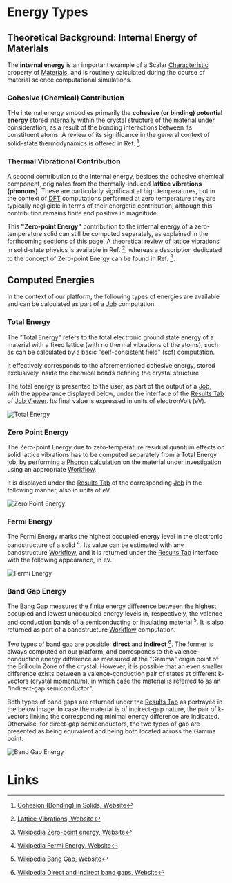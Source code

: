 # Energy Types

## Theoretical Background: Internal Energy of Materials

The **internal energy** is an important example of a Scalar [Characteristic](../classification/general.md) property of [Materials](../../materials/overview.md), and is routinely calculated during the course of material science computational simulations. 

### Cohesive (Chemical) Contribution

THe internal energy embodies primarily the **cohesive (or binding) potential energy** stored internally within the crystal structure of the material under consideration, as a result of the bonding interactions between its constituent atoms. A review of its significance in the general context of solid-state thermodynamics is offered in Ref. [^1]. 

### Thermal Vibrational Contribution

A second contribution to the internal energy, besides the cohesive chemical component, originates from the thermally-induced **lattice vibrations (phonons)**. These are particularly significant at high temperatures, but in the context of [DFT](../../models/dft/overview.md) computations performed at zero temperature they are typically negligible in terms of their energetic contribution, although this contribution remains finite and positive in magnitude. 

This **"Zero-point Energy"** contribution to the internal energy of a zero-temperature solid can still be computed separately, as explained in the forthcoming sections of this page. A theoretical review of lattice vibrations in solid-state physics is available in Ref. [^2], whereas a description dedicated to the concept of Zero-point Energy can be found in Ref. [^3].

## Computed Energies

In the context of our platform, the following types of energies are available and can be calculated as part of a [Job](../../jobs/overview.md) computation.

### Total Energy

The "Total Energy" refers to the total electronic ground state energy of a material with a fixed lattice (with no thermal vibrations of the atoms), such as can be calculated by a basic "self-consistent field" (scf) computation. 

It effectively corresponds to the aforementioned cohesive energy, stored exclusively inside the chemical bonds defining the crystal structure. 

The total energy is presented to the user, as part of the output of a [Job](../../jobs/overview.md), with the appearance displayed below, under the interface of the [Results Tab](../../jobs/ui/results-tab.md) of [Job Viewer](../../jobs/ui/viewer.md). Its final value is expressed in units of electronVolt (eV).

![Total Energy](/images/total-energy.png "Total Energy")


<!---
<div class="clearfix text-center">
    <div class="chart"><i class="zmdi zmdi-square-down zmdi-hc-3x"></i></div>
    <div class="count"><small>kbar</small><h2>-8.222</h2>
    </div>
</div>
--->
 
### Zero Point Energy

The Zero-point Energy due to zero-temperature residual quantum effects on solid lattice vibrations has to be computed separately from a Total Energy job, by performing a [Phonon calculation](../non-scalar/phonons.md) on the material under investigation using an appropriate [Workflow](../../workflows/overview.md).

It is displayed under the [Results Tab](../../jobs/ui/results-tab.md) of the corresponding [Job](../../jobs/overview.md) in the following manner, also in units of eV. 

![Zero Point Energy](/images/zero-point-energy.png "Zero Point Energy")

### Fermi Energy

The Fermi Energy marks the highest occupied energy level in the electronic bandstructure of a solid [^4]. Its value can be estimated with any bandstructure [Workflow](../../workflows/overview.md), and it is returned under the [Results Tab](../../jobs/ui/results-tab.md) interface with the following appearance, in eV.

![Fermi Energy](/images/fermi-energy.png "Fermi Energy")

### Band Gap Energy

The Bang Gap measures the finite energy difference between the highest occupied and lowest unoccupied energy levels in, respectively, the valence and conduction bands of a semiconducting or insulating material [^5]. It is also returned as part of a bandstructure [Workflow](../../workflows/overview.md) computation.

Two types of band gap are possible: **direct** and **indirect** [^6]. The former is always computed on our platform, and corresponds to the valence-conduction energy difference as measured at the "Gamma" origin point of the Brillouin Zone of the crystal. However, it is possible that an even smaller difference exists between a valence-conduction pair of states at different k-vectors (crystal momentum), in which case the material is referred to as an "indirect-gap semiconductor". 

Both types of band gaps are returned under the [Results Tab](../../jobs/ui/results-tab.md) as portrayed in the below image. In case the material is of indirect-gap nature, the pair of k-vectors linking the corresponding minimal energy difference are indicated. Otherwise, for direct-gap semiconductors, the two types of gap are presented as being equivalent and being both located across the Gamma point.

![Band Gap Energy](/images/bang-gap-energy.png "Band Gap Energy")


# Links 

[^1]: [Cohesion (Bonding) in Solids, Website](https://www.itp.tu-berlin.de/fileadmin/a3233/upload/SS12/TheoFest2012/Kapitel/Chapter_6.pdf)

[^2]: [Lattice Vibrations, Website](https://www.itp.tu-berlin.de/fileadmin/a3233/upload/SS12/TheoFest2012/Kapitel/Chapter7.pdf)

[^3]: [Wikipedia Zero-point energy, Website](https://en.wikipedia.org/wiki/Zero-point_energy)

[^4]: [Wikipedia Fermi Energy, Website](https://en.wikipedia.org/wiki/Fermi_energy)

[^5]: [Wikipedia Bang Gap, Website](https://en.wikipedia.org/wiki/Band_gap)

[^6]: [Wikipedia Direct and indirect band gaps, Website](https://en.wikipedia.org/wiki/Direct_and_indirect_band_gaps)


